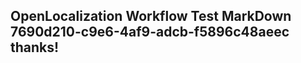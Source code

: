 <properties
ms.topic="hero-topic"
ms.test1="hero-topic"
ms.test2="test"/>


## OpenLocalization Workflow Test MarkDown 7690d210-c9e6-4af9-adcb-f5896c48aeec thanks!



<!--HONumber=Jul16_HO4-->


